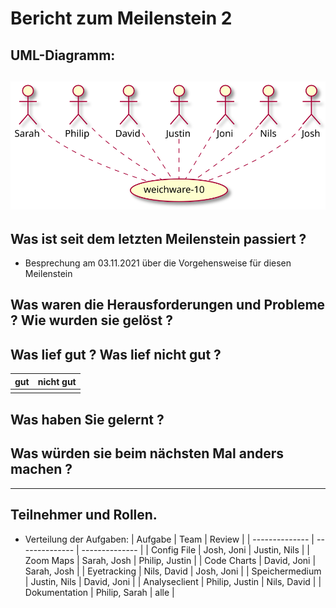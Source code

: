 # Bericht zum Meilenstein 2
## UML-Diagramm:
![UML-Diagramm](gesamt.svg)
---
## Was ist seit dem letzten Meilenstein passiert ?
- Besprechung am 03.11.2021 über die Vorgehensweise für diesen Meilenstein

## Was waren die Herausforderungen und Probleme ? Wie wurden sie gelöst ?

## Was lief gut ? Was lief nicht gut ?
| gut | nicht gut |
| --- | --------- |
|     |           |

## Was haben Sie gelernt ?

## Was würden sie beim nächsten Mal anders machen ?

---
## Teilnehmer und Rollen.

- Verteilung der Aufgaben:
    | Aufgabe        | Team           | Review         |
    | -------------- | -------------- | -------------- |
    | Config File    | Josh, Joni     | Justin, Nils   |
    | Zoom Maps      | Sarah, Josh    | Philip, Justin |
    | Code Charts    | David, Joni    | Sarah, Josh    |
    | Eyetracking    | Nils, David    | Josh, Joni     |
    | Speichermedium | Justin, Nils   | David, Joni    |
    | Analyseclient  | Philip, Justin | Nils, David    |
    | Dokumentation  | Philip, Sarah  | alle           |
